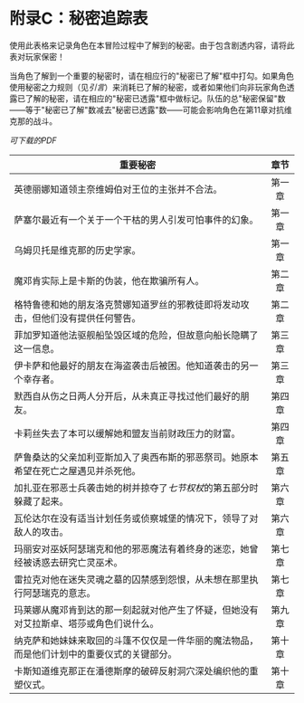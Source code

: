 # 附录C：秘密追踪表

使用此表格来记录角色在本冒险过程中了解到的秘密。由于包含剧透内容，请将此表对玩家保密！

当角色了解到一个重要的秘密时，请在相应行的"秘密已了解"框中打勾。如果角色使用秘密之力规则（见*引言*）来消耗已了解的秘密，或者如果他们向非玩家角色透露已了解的秘密，请在相应的"秘密已透露"框中做标记。队伍的总"秘密保留"数——等于"秘密已了解"数减去"秘密已透露"数——可能会影响角色在第11章对抗维克那的战斗。

*可下载的PDF*

| 重要秘密                                                                                                                         |   章节    |
|----------------------------------------------------------------------------------------------------------------------------------------|:----------:|
| 英德丽娜知道领主奈维姆伯对王位的主张并不合法。                                                                                       |  第一章   |
| 萨塞尔最近有一个关于一个干枯的男人引发可怕事件的幻象。                                                                               |  第一章   |
| 乌姆贝托是维克那的历史学家。                                                                                                         |  第一章   |
| 魔邓肯实际上是卡斯的伪装，他在欺骗所有人。                                                                                         |  第二章   |
| 格特鲁德和她的朋友洛克赞娜知道罗丝的邪教徒即将发动攻击，但他们没有提供任何警告。                                                     |  第二章   |
| 菲加罗知道他法驱舰船坠毁区域的危险，但故意向船长隐瞒了这一信息。                                                                   |  第三章   |
| 伊卡萨和他最好的朋友在海盗袭击后被困。他知道袭击的另一个幸存者。                                                                     |  第三章   |
| 默西自从伤之日两人分开后，从未真正寻找过他们最好的朋友。                                                                             |  第四章   |
| 卡莉丝失去了本可以缓解她和盟友当前财政压力的财富。                                                                                   |  第四章   |
| 萨鲁桑达的父亲加利亚斯加入了奥西布斯的邪恶祭司。她原本希望在死亡之屋遇见并杀死他。                                                   |  第五章   |
| 加扎亚在邪恶士兵袭击她的树并掠夺了*七节权杖*的第五部分时躲藏了起来。                                                               |  第六章   |
| 瓦伦达尔在没有适当计划任务或侦察城堡的情况下，领导了对敌人的攻击。                                                                   |  第六章   |
| 玛丽安对巫妖阿瑟瑞克和他的邪恶魔法有着终身的迷恋，她曾经被诱惑去研究亡灵巫术。                                                       |  第七章   |
| 雷拉克对他在迷失灵魂之墓的囚禁感到怨恨，从未想在那里执行阿瑟瑞克的意志。                                                             |  第七章   |
| 玛莱娜从魔邓肯到达的那一刻起就对他产生了怀疑，但她没有对艾拉斯卓、塔莎或角色们说什么。                                             |  第九章   |
| 纳克萨和她妹妹来取回的斗篷不仅仅是一件华丽的魔法物品，而是他们计划中的重要仪式的关键部分。                                             |  第十章   |
| 卡斯知道维克那正在潘德斯摩的破碎反射洞穴深处编织他的重塑仪式。                                                                       |  第十章   |